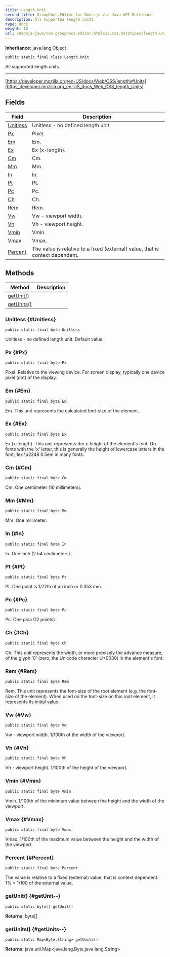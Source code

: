 ```yaml
---
title: Length.Unit
second_title: GroupDocs.Editor for Node.js via Java API Reference
description: All supported length units
type: docs
weight: 10
url: /nodejs-java/com.groupdocs.editor.htmlcss.css.datatypes/length.unit/
---
```

**Inheritance:**
java.lang.Object
```
public static final class Length.Unit
```

All supported length units

--------------------

[https://developer.mozilla.org/en-US/docs/Web/CSS/length\#Units][https_developer.mozilla.org_en-US_docs_Web_CSS_length_Units]


[https_developer.mozilla.org_en-US_docs_Web_CSS_length_Units]: https://developer.mozilla.org/en-US/docs/Web/CSS/length#Units
## Fields

| Field | Description |
| --- | --- |
| [Unitless](#Unitless) | Unitless - no defined length unit. |
| [Px](#Px) | Pixel. |
| [Em](#Em) | Em. |
| [Ex](#Ex) | Ex (x-length). |
| [Cm](#Cm) | Cm. |
| [Mm](#Mm) | Mm. |
| [In](#In) | In. |
| [Pt](#Pt) | Pt. |
| [Pc](#Pc) | Pc. |
| [Ch](#Ch) | Ch. |
| [Rem](#Rem) | Rem. |
| [Vw](#Vw) | Vw - viewport width. |
| [Vh](#Vh) | Vh - viewport height. |
| [Vmin](#Vmin) | Vmin. |
| [Vmax](#Vmax) | Vmax. |
| [Percent](#Percent) | The value is relative to a fixed (external) value, that is context dependent. |
## Methods

| Method | Description |
| --- | --- |
| [getUnit()](#getUnit--) |  |
| [getUnits()](#getUnits--) |  |
### Unitless {#Unitless}
```
public static final byte Unitless
```


Unitless - no defined length unit. Default value.

### Px {#Px}
```
public static final byte Px
```


Pixel. Relative to the viewing device. For screen display, typically one device pixel (dot) of the display.

### Em {#Em}
```
public static final byte Em
```


Em. This unit represents the calculated font-size of the element.

### Ex {#Ex}
```
public static final byte Ex
```


Ex (x-length). This unit represents the x-height of the element's font. On fonts with the 'x' letter, this is generally the height of lowercase letters in the font; 1ex \\u2248 0.5em in many fonts.

### Cm {#Cm}
```
public static final byte Cm
```


Cm. One centimeter (10 millimeters).

### Mm {#Mm}
```
public static final byte Mm
```


Mm. One millimeter.

### In {#In}
```
public static final byte In
```


In. One inch (2.54 centimeters).

### Pt {#Pt}
```
public static final byte Pt
```


Pt. One point is 1/72th of an inch or 0.353 mm.

### Pc {#Pc}
```
public static final byte Pc
```


Pc. One pica (12 points).

### Ch {#Ch}
```
public static final byte Ch
```


Ch. This unit represents the width, or more precisely the advance measure, of the glyph '0' (zero, the Unicode character U+0030) in the element's font.

### Rem {#Rem}
```
public static final byte Rem
```


Rem. This unit represents the font-size of the root element (e.g. the font-size of the <html> element). When used on the font-size on this root element, it represents its initial value.

### Vw {#Vw}
```
public static final byte Vw
```


Vw - viewport width. 1/100th of the width of the viewport.

### Vh {#Vh}
```
public static final byte Vh
```


Vh - viewport height. 1/100th of the height of the viewport.

### Vmin {#Vmin}
```
public static final byte Vmin
```


Vmin. 1/100th of the minimum value between the height and the width of the viewport.

### Vmax {#Vmax}
```
public static final byte Vmax
```


Vmax. 1/100th of the maximum value between the height and the width of the viewport.

### Percent {#Percent}
```
public static final byte Percent
```


The value is relative to a fixed (external) value, that is context dependent. 1% = 1/100 of the external value.

### getUnit() {#getUnit--}
```
public static byte[] getUnit()
```




**Returns:**
byte[]
### getUnits() {#getUnits--}
```
public static Map<Byte,String> getUnits()
```




**Returns:**
java.util.Map<java.lang.Byte,java.lang.String>
